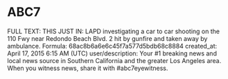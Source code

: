 # ABC7

FULL TEXT: THIS JUST IN: LAPD investigating a car to car shooting on the 110 Fwy near Redondo Beach Blvd. 2 hit by gunfire and taken away by ambulance.
Formula: 68ac8b6a6e6c45f7a577d5bdb68c8884
created_at: April 17, 2015 6:15 AM (UTC)
user/description: Your #1 breaking news and local news source in Southern California and the greater Los Angeles area. When you witness news, share it with #abc7eyewitness.